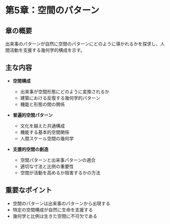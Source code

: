 # 第5章：空間のパターン

## 章の概要
出来事のパターンが自然に空間のパターンにどのように導かれるかを探求し、人間活動を支援する幾何学的構成を示す。

## 主な内容
- **空間構成**
  - 出来事が空間形態にどのように変換されるか
  - 建築における反復する幾何学的パターン
  - 機能と形態の間の関係

- **普遍的空間パターン**
  - 文化を越えた共通構成
  - 機能する基本的空間関係
  - 人間スケール空間の幾何学

- **支援的空間の創造**
  - 空間パターンと出来事パターンの適合
  - 適切な寸法と比例の重要性
  - 空間が活動を高めるか阻害するかの方法

## 重要なポイント
- 空間のパターンは出来事のパターンから出現する
- 特定の空間構成が自然に生命を支援する
- 幾何学と比例は生きた空間に不可欠である